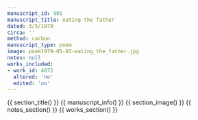 ```yaml
---
manuscript_id: 901
manuscript_title: eating the father
dated: 3/5/1979
circa: ''
method: carbon
manuscript_type: poem
image: poem1979-05-03-eating_the_father.jpg
notes: null
works_included:
- work_id: 4672
  altered: 'no'
  edited: 'no'
---
```


{{ section_title() }}
{{ manuscript_info() }}
{{ section_image() }}
{{ notes_section() }}
{{ works_section() }}
